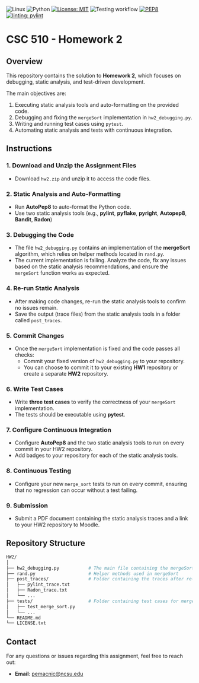 ![Linux](https://img.shields.io/badge/Linux-FCC624?style=for-the-badge&logo=linux&logoColor=black) ![Python](https://img.shields.io/badge/Python-3.13%2B-blue) [![License: MIT](https://img.shields.io/badge/License-MIT-yellow.svg)](https://opensource.org/licenses/MIT) ![Testing workflow](https://github.com/CSC510-Software-Engineering-Fall-2024/HW-1/actions/workflows/test.yml/badge.svg) [![PEP8](https://img.shields.io/badge/code%20style-pep8-orange.svg)](https://www.python.org/dev/peps/pep-0008/) [![linting: pylint](https://img.shields.io/badge/linting-pylint-yellowgreen)](https://github.com/pylint-dev/pylint)




# CSC 510 - Homework 2

## Overview

This repository contains the solution to **Homework 2**, which focuses on debugging, static analysis, and test-driven development.

The main objectives are:
1. Executing static analysis tools and auto-formatting on the provided code.
2. Debugging and fixing the `mergeSort` implementation in `hw2_debugging.py`.
3. Writing and running test cases using `pytest`.
4. Automating static analysis and tests with continuous integration.

## Instructions

### 1. Download and Unzip the Assignment Files
- Download `hw2.zip` and unzip it to access the code files.

### 2. Static Analysis and Auto-Formatting
- Run **AutoPep8** to auto-format the Python code.
- Use two static analysis tools (e.g., **pylint**, **pyflake**, **pyright**, **Autopep8**, **Bandit**, **Radon**)

### 3. Debugging the Code
- The file `hw2_debugging.py` contains an implementation of the **mergeSort** algorithm, which relies on helper methods located in `rand.py`.
- The current implementation is failing. Analyze the code, fix any issues based on the static analysis recommendations, and ensure the `mergeSort` function works as expected.

### 4. Re-run Static Analysis
- After making code changes, re-run the static analysis tools to confirm no issues remain.
- Save the output (trace files) from the static analysis tools in a folder called `post_traces`.

### 5. Commit Changes
- Once the `mergeSort` implementation is fixed and the code passes all checks:
  - Commit your fixed version of `hw2_debugging.py` to your repository.
  - You can choose to commit it to your existing **HW1** repository or create a separate **HW2** repository.

### 6. Write Test Cases
- Write **three test cases** to verify the correctness of your `mergeSort` implementation.
- The tests should be executable using **pytest**.

### 7. Configure Continuous Integration
- Configure **AutoPep8** and the two static analysis tools to run on every commit in your HW2 repository.
- Add badges to your repository for each of the static analysis tools.

### 8. Continuous Testing
- Configure your new `merge_sort` tests to run on every commit, ensuring that no regression can occur without a test failing.

### 9. Submission
- Submit a PDF document containing the static analysis traces and a link to your HW2 repository to Moodle.

## Repository Structure
```bash
HW2/
│
├── hw2_debugging.py           # The main file containing the mergeSort implementation
├── rand.py                    # Helper methods used in mergeSort
├── post_traces/               # Folder containing the traces after re-running the static analysis tools
│   ├── pylint_trace.txt
│   ├── Radon_trace.txt
│   └── ...
├── tests/                     # Folder containing test cases for mergeSort
│   ├── test_merge_sort.py
│   └── ...
└── README.md
└── LICENSE.txt
```
## Contact

For any questions or issues regarding this assignment, feel free to reach out:

- **Email**: [pemacnic@ncsu.edu](oemacnic@ncsu.edu)


